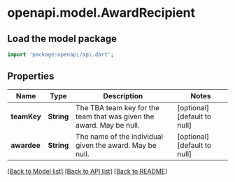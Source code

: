 # openapi.model.AwardRecipient

## Load the model package
```dart
import 'package:openapi/api.dart';
```

## Properties
Name | Type | Description | Notes
------------ | ------------- | ------------- | -------------
**teamKey** | **String** | The TBA team key for the team that was given the award. May be null. | [optional] [default to null]
**awardee** | **String** | The name of the individual given the award. May be null. | [optional] [default to null]

[[Back to Model list]](../README.md#documentation-for-models) [[Back to API list]](../README.md#documentation-for-api-endpoints) [[Back to README]](../README.md)


